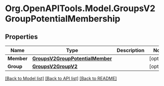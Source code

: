 # Org.OpenAPITools.Model.GroupsV2GroupPotentialMembership

## Properties

Name | Type | Description | Notes
------------ | ------------- | ------------- | -------------
**Member** | [**GroupsV2GroupPotentialMember**](GroupsV2GroupPotentialMember.md) |  | [optional] 
**Group** | [**GroupsV2GroupV2**](GroupsV2GroupV2.md) |  | [optional] 

[[Back to Model list]](../README.md#documentation-for-models) [[Back to API list]](../README.md#documentation-for-api-endpoints) [[Back to README]](../README.md)

